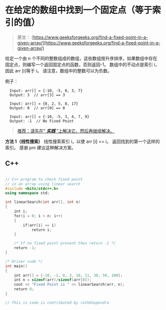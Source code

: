 # 在给定的数组中找到一个固定点（等于索引的值）

> 原文： [https://www.geeksforgeeks.org/find-a-fixed-point-in-a-given-array/](https://www.geeksforgeeks.org/find-a-fixed-point-in-a-given-array/)

给定一个由 n 个不同的整数组成的数组，这些数组按升序排序，如果数组中存在固定点，则编写一个返回固定点的函数，否则返回-1。 数组中的不动点是索引 i，因此 arr [i]等于 i。 请注意，数组中的整数可以为负数。

例子：

```
  Input: arr[] = {-10, -5, 0, 3, 7}
  Output: 3  // arr[3] == 3 

  Input: arr[] = {0, 2, 5, 8, 17}
  Output: 0  // arr[0] == 0 

  Input: arr[] = {-10, -5, 3, 4, 7, 9}
  Output: -1  // No Fixed Point

```

> [推荐：请先在“ ***实践*** ”上解决它，然后再继续解决。](https://practice.geeksforgeeks.org/problems/value-equal-to-index-value/0)

**方法 1（线性搜索）**
线性搜索索引 i，以使 arr [i] == i。 返回找到的第一个这样的索引。 感谢 pm 建议这种解决方案。

## C++ 

```cpp

// C++ program to check fixed point  
// in an array using linear search  
#include <bits/stdc++.h> 
using namespace std; 

int linearSearch(int arr[], int n)  
{  
    int i;  
    for(i = 0; i < n; i++)  
    {  
        if(arr[i] == i)  
            return i;  
    }  

    /* If no fixed point present then return -1 */
    return -1;  
}  

/* Driver code */
int main()  
{  
    int arr[] = {-10, -1, 0, 3, 10, 11, 30, 50, 100};  
    int n = sizeof(arr)/sizeof(arr[0]);  
    cout << "Fixed Point is " << linearSearch(arr, n);  
    return 0;  
}  

// This is code is contributed by rathbhupendra 

```
